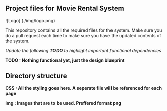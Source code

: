 ## Project files for Movie Rental System
![Logo] (./img/logo.png)

This repository contains all the required files for the system. Make sure you do a pull request each time to make sure you have the updated contents of the system.

*Update the following **TODO** to highlight important functional dependencies*

**TODO : Nothing functional yet, just the design blueprint**

## Directory structure

**CSS : All the styling goes here. A seperate file will be referenced for each page**

**img : Images that are to be used. Preffered format png**


